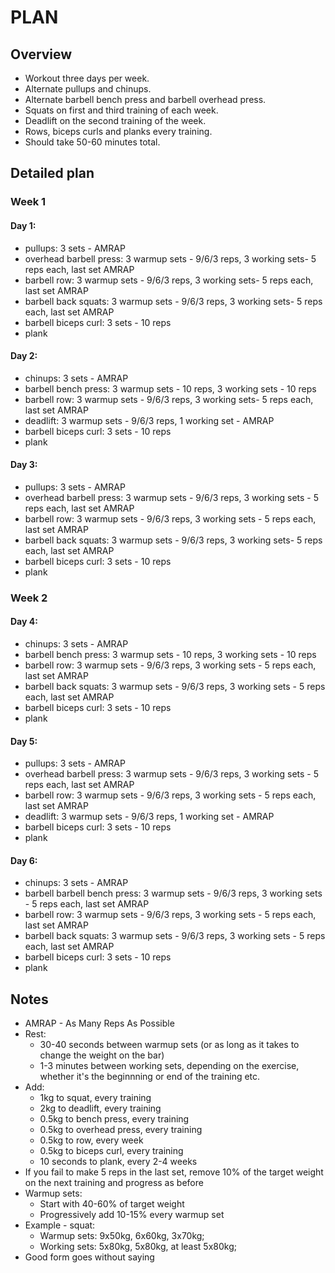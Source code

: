 # PLAN

## Overview
* Workout three days per week.
* Alternate pullups and chinups.
* Alternate barbell bench press and barbell overhead press.
* Squats on first and third training of each week.
* Deadlift on the second training of the week.
* Rows, biceps curls and planks every training.
* Should take 50-60 minutes total.

## Detailed plan

### Week 1
#### Day 1:
* pullups: 3 sets - AMRAP
* overhead barbell press: 3 warmup sets - 9/6/3 reps, 3 working sets- 5 reps each, last set AMRAP
* barbell row: 3 warmup sets - 9/6/3 reps, 3 working sets- 5 reps each, last set AMRAP
* barbell back squats: 3 warmup sets - 9/6/3 reps, 3 working sets- 5 reps each, last set AMRAP
* barbell biceps curl: 3 sets - 10 reps
* plank

#### Day 2:
* chinups: 3 sets - AMRAP
* barbell bench press: 3 warmup sets - 10 reps, 3 working sets - 10 reps
* barbell row: 3 warmup sets - 9/6/3 reps, 3 working sets- 5 reps each, last set AMRAP
* deadlift: 3 warmup sets - 9/6/3 reps, 1 working set - AMRAP
* barbell biceps curl: 3 sets - 10 reps
* plank

#### Day 3:
* pullups: 3 sets - AMRAP
* overhead barbell press: 3 warmup sets - 9/6/3 reps, 3 working sets - 5 reps each, last set AMRAP
* barbell row: 3 warmup sets - 9/6/3 reps, 3 working sets - 5 reps each, last set AMRAP
* barbell back squats: 3 warmup sets - 9/6/3 reps, 3 working sets- 5 reps each, last set AMRAP
* barbell biceps curl: 3 sets - 10 reps
* plank

### Week 2
#### Day 4:
* chinups: 3 sets - AMRAP
* barbell bench press: 3 warmup sets - 10 reps, 3 working sets - 10 reps
* barbell row: 3 warmup sets - 9/6/3 reps, 3 working sets - 5 reps each, last set AMRAP
* barbell back squats: 3 warmup sets - 9/6/3 reps, 3 working sets - 5 reps each, last set AMRAP
* barbell biceps curl: 3 sets - 10 reps
* plank

#### Day 5:
* pullups: 3 sets - AMRAP
* overhead barbell press: 3 warmup sets - 9/6/3 reps, 3 working sets - 5 reps each, last set AMRAP
* barbell row: 3 warmup sets - 9/6/3 reps, 3 working sets - 5 reps each, last set AMRAP
* deadlift: 3 warmup sets - 9/6/3 reps, 1 working set - AMRAP
* barbell biceps curl: 3 sets - 10 reps
* plank

#### Day 6:
* chinups: 3 sets - AMRAP
* barbell barbell bench press: 3 warmup sets - 9/6/3 reps, 3 working sets - 5 reps each, last set AMRAP
* barbell row: 3 warmup sets - 9/6/3 reps, 3 working sets - 5 reps each, last set AMRAP
* barbell back squats: 3 warmup sets - 9/6/3 reps, 3 working sets - 5 reps each, last set AMRAP
* barbell biceps curl: 3 sets - 10 reps
* plank

## Notes
* AMRAP - As Many Reps As Possible
* Rest:
   * 30-40 seconds between warmup sets (or as long as it takes to change the weight on the bar)
   * 1-3 minutes between working sets, depending on the exercise, whether it's the beginnning or end of the training etc.
* Add:
    * 1kg to squat, every training
    * 2kg to deadlift, every training
    * 0.5kg to bench press, every training
    * 0.5kg to overhead press, every training
    * 0.5kg to row, every week
    * 0.5kg to biceps curl, every training
    * 10 seconds to plank, every 2-4 weeks
* If you fail to make 5 reps in the last set, remove 10% of the target weight on the next training and progress as before
* Warmup sets:
    * Start with 40-60% of target weight
    * Progressively add 10-15% every warmup set
 * Example - squat:
   * Warmup sets: 9x50kg, 6x60kg, 3x70kg;
   * Working sets: 5x80kg, 5x80kg, at least 5x80kg;
* Good form goes without saying
